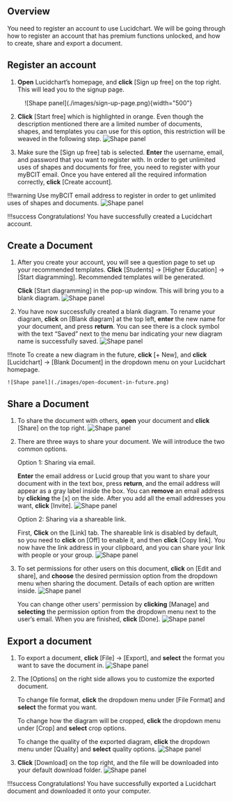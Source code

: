 ## Overview

You need to register an account to use Lucidchart. We will be going through how to register an account that has premium functions unlocked, and how to create, share and export a document.

## Register an account

1. **Open** Lucidchart’s homepage, and **click** [Sign up free] on the top right.
This will lead you to the signup page.

<figure markdown>
  ![Shape panel](./images/sign-up-page.png){width="500"}
</figure>

2. **Click** [Start free] which is highlighted in orange.
Even though the description mentioned there are a limited number of documents, shapes, and templates you can use for this option, this restriction will be weaved in the following step.
![Shape panel](./images/pricing-page.png)

3. Make sure the [Sign up free] tab is selected. **Enter** the username, email, and password that you want to register with. In order to get unlimited uses of shapes and documents for free, you need to register with your myBCIT email. Once you have entered all the required information correctly, **click** [Create account].

!!!warning
    Use myBCIT email address to register in order to get unlimited uses of shapes and documents.
![Shape panel](./images/enter-register-information.png)

!!!success
    Congratulations! You have successfully created a Lucidchart account.

## Create a Document

1. After you create your account, you will see a question page to set up your recommended templates. **Click** [Students] → [Higher Education] → [Start diagramming]. Recommended templates will be generated.

    **Click** [Start diagramming] in the pop-up window. This will bring you to a blank diagram.
    ![Shape panel](./images/Register-Start-Diagramming.gif)

2. You have now successfully created a blank diagram. To rename your diagram, **click** on [Blank diagram] at the top left, **enter** the new name for your document, and press **return**. You can see there is a clock symbol with the text “Saved” next to the menu bar indicating your new diagram name is successfully saved.
![Shape panel](./images/Change-Name.gif)

!!!note
    To create a new diagram in the future, **click** [+ New], and **click** [Lucidchart] → [Blank Document] in the dropdown menu on your Lucidchart homepage.

    ![Shape panel](./images/open-document-in-future.png)

## Share a Document

1. To share the document with others, **open** your document and **click** [Share] on the top right.
![Shape panel](./images/share-button.png)

2. There are three ways to share your document. We will introduce the two common options.

    Option 1: Sharing via email.

    **Enter** the email address or Lucid group that you want to share your document with in the text box, press **return**, and the email address will appear as a gray label inside the box.
    You can **remove** an email address by **clicking** the [x] on the side.
    After you add all the email addresses you want, **click** [Invite].
    ![Shape panel](./images/Share-via-email.gif)

    Option 2: Sharing via a shareable link.

    First, **Click** on the [Link] tab. The shareable link is disabled by default, so you need to **click** on [Off] to enable it, and then **click** [Copy link]. You now have the link address in your clipboard, and you can share your link with people or your group.
    ![Shape panel](./images/Share-via-link.gif)

3. To set permissions for other users on this document, **click** on [Edit and share], and **choose** the desired permission option from the dropdown menu when sharing the document. Details of each option are written inside.
![Shape panel](./images/set-share-permission.png)

    You can change other users' permission by **clicking** [Manage] and **selecting** the permission option from the dropdown menu next to the user’s email. When you are finished, **click** [Done].
![Shape panel](./images/Change-current-permission.gif)

## Export a document

1. To export a document, **click** [File] → [Export], and **select** the format you want to save the document in.
![Shape panel](./images/export-document.png)

2. The [Options] on the right side allows you to customize the exported document.

    To change file format, **click** the dropdown menu under [File Format] and **select** the format you want.

    To change how the diagram will be cropped, **click** the dropdown menu under [Crop] and **select** crop options.

    To change the quality of the exported diagram, **click** the dropdown menu under [Quality] and **select** quality options.
    ![Shape panel](./images/Export-Options.gif)

3. **Click** [Download] on the top right, and the file will be downloaded into your default download folder.
![Shape panel](./images/download.png)

!!!success
    Congratulations! You have successfully exported a Lucidchart document and downloaded it onto your computer.
